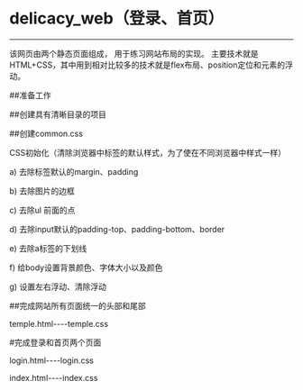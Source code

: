 # delicacy_web（登录、首页）
-----------------------------------------------------------
   该网页由两个静态页面组成，
   用于练习网站布局的实现。
   主要技术就是HTML+CSS，其中用到相对比较多的技术就是flex布局、position定位和元素的浮动。

##准备工作


##创建具有清晰目录的项目

##创建common.css


CSS初始化（清除浏览器中标签的默认样式，为了使在不同浏览器中样式一样）

a)	去除标签默认的margin、padding

b)	去除图片的边框

c)	去除ul 前面的点

d)	去除input默认的padding-top、padding-bottom、border

e)	去除a标签的下划线

f)	给body设置背景颜色、字体大小以及颜色

g)	设置左右浮动、清除浮动


##完成网站所有页面统一的头部和尾部


temple.html----temple.css


#完成登录和首页两个页面


login.html----login.css

index.html----index.css
